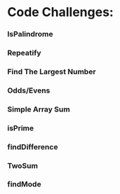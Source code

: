 <h1>Code Challenges:</h1>


<h3>IsPalindrome</h3>
<h3>Repeatify</h3>
<h3>Find The Largest Number</h3>
<h3>Odds/Evens</h3> 
<h3>Simple Array Sum</h3> 
<h3>isPrime</h3> 
<h3>findDifference</h3> 
<h3>TwoSum</h3> 
<h3>findMode</h3> 
